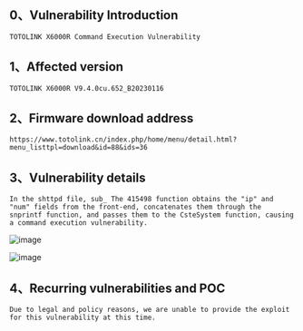 ## 0、Vulnerability Introduction

```
TOTOLINK X6000R Command Execution Vulnerability
```

## 1、Affected version

```
TOTOLINK X6000R V9.4.0cu.652_B20230116
```

## 2、Firmware download address

```
https://www.totolink.cn/index.php/home/menu/detail.html?menu_listtpl=download&id=88&ids=36
```

## 3、Vulnerability details

```
In the shttpd file, sub_ The 415498 function obtains the "ip" and "num" fields from the front-end, concatenates them through the snprintf function, and passes them to the CsteSystem function, causing a command execution vulnerability.
```

![image](https://github.com/XYIYM/Digging/blob/main/TOTOLINK/X6000R/17/upload/image-20231018105335927.png)

![image](https://github.com/XYIYM/Digging/blob/main/TOTOLINK/X6000R/17/upload/image-20231018105438541.png)

## 4、Recurring vulnerabilities and POC

```
Due to legal and policy reasons, we are unable to provide the exploit for this vulnerability at this time.
```
